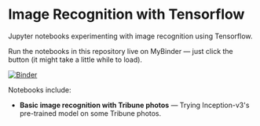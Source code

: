 # Image Recognition with Tensorflow

Jupyter notebooks experimenting with image recognition using Tensorflow.

Run the notebooks in this repository live on MyBinder — just click the button (it might take a little while to load).

[![Binder](https://mybinder.org/badge.svg)](https://mybinder.org/v2/gh/GLAM-Workbench/image-recognition/master)

Notebooks include:

* **Basic image recognition with Tribune photos** — Trying Inception-v3's pre-trained model on some Tribune photos. 
